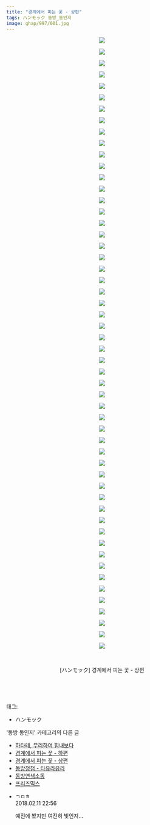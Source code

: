 ```yaml
---
title: "경계에서 피는 꽃 - 상편"
tags: ハンモック 동방_동인지
image: ghap/997/001.jpg
---
```

<div class="article">
<p style="text-align: center; clear: none; float: none;"><img src="{{ site.nasurl }}/ghap/997/001.jpg"/></p>
<p style="text-align: center; clear: none; float: none;"><img src="{{ site.nasurl }}/ghap/997/002.jpg"/></p>
<p style="text-align: center; clear: none; float: none;"><img src="{{ site.nasurl }}/ghap/997/003.jpg"/></p>
<p style="text-align: center; clear: none; float: none;"><img src="{{ site.nasurl }}/ghap/997/004.jpg"/></p>
<p style="text-align: center; clear: none; float: none;"><img src="{{ site.nasurl }}/ghap/997/005.jpg"/></p>
<p style="text-align: center; clear: none; float: none;"><img src="{{ site.nasurl }}/ghap/997/006.jpg"/></p>
<p style="text-align: center; clear: none; float: none;"><img src="{{ site.nasurl }}/ghap/997/007.jpg"/></p>
<p style="text-align: center; clear: none; float: none;"><img src="{{ site.nasurl }}/ghap/997/008.jpg"/></p>
<p style="text-align: center; clear: none; float: none;"><img src="{{ site.nasurl }}/ghap/997/009.jpg"/></p>
<p style="text-align: center; clear: none; float: none;"><img src="{{ site.nasurl }}/ghap/997/010.jpg"/></p>
<p style="text-align: center; clear: none; float: none;"><img src="{{ site.nasurl }}/ghap/997/011.jpg"/></p>
<p style="text-align: center; clear: none; float: none;"><img src="{{ site.nasurl }}/ghap/997/012.jpg"/></p>
<p style="text-align: center; clear: none; float: none;"><img src="{{ site.nasurl }}/ghap/997/013.jpg"/></p>
<p style="text-align: center; clear: none; float: none;"><img src="{{ site.nasurl }}/ghap/997/014.jpg"/></p>
<p style="text-align: center; clear: none; float: none;"><img src="{{ site.nasurl }}/ghap/997/015.jpg"/></p>
<p style="text-align: center; clear: none; float: none;"><img src="{{ site.nasurl }}/ghap/997/016.jpg"/></p>
<p style="text-align: center; clear: none; float: none;"><img src="{{ site.nasurl }}/ghap/997/017.jpg"/></p>
<p style="text-align: center; clear: none; float: none;"><img src="{{ site.nasurl }}/ghap/997/018.jpg"/></p>
<p style="text-align: center; clear: none; float: none;"><img src="{{ site.nasurl }}/ghap/997/019.jpg"/></p>
<p style="text-align: center; clear: none; float: none;"><img src="{{ site.nasurl }}/ghap/997/020.jpg"/></p>
<p style="text-align: center; clear: none; float: none;"><img src="{{ site.nasurl }}/ghap/997/021.jpg"/></p>
<p style="text-align: center; clear: none; float: none;"><img src="{{ site.nasurl }}/ghap/997/022.jpg"/></p>
<p style="text-align: center; clear: none; float: none;"><img src="{{ site.nasurl }}/ghap/997/023.jpg"/></p>
<p style="text-align: center; clear: none; float: none;"><img src="{{ site.nasurl }}/ghap/997/024.jpg"/></p>
<p style="text-align: center; clear: none; float: none;"><img src="{{ site.nasurl }}/ghap/997/025.jpg"/></p>
<p style="text-align: center; clear: none; float: none;"><img src="{{ site.nasurl }}/ghap/997/026.jpg"/></p>
<p style="text-align: center; clear: none; float: none;"><img src="{{ site.nasurl }}/ghap/997/027.jpg"/></p>
<p style="text-align: center; clear: none; float: none;"><img src="{{ site.nasurl }}/ghap/997/028.jpg"/></p>
<p style="text-align: center; clear: none; float: none;"><img src="{{ site.nasurl }}/ghap/997/029.jpg"/></p>
<p style="text-align: center; clear: none; float: none;"><img src="{{ site.nasurl }}/ghap/997/030.jpg"/></p>
<p style="text-align: center; clear: none; float: none;"><img src="{{ site.nasurl }}/ghap/997/031.jpg"/></p>
<p style="text-align: center; clear: none; float: none;"><img src="{{ site.nasurl }}/ghap/997/032.jpg"/></p>
<p style="text-align: center; clear: none; float: none;"><img src="{{ site.nasurl }}/ghap/997/033.jpg"/></p>
<p style="text-align: center; clear: none; float: none;"><img src="{{ site.nasurl }}/ghap/997/034.jpg"/></p>
<p style="text-align: center; clear: none; float: none;"><img src="{{ site.nasurl }}/ghap/997/035.jpg"/></p>
<p style="text-align: center; clear: none; float: none;"><img src="{{ site.nasurl }}/ghap/997/036.jpg"/></p>
<p style="text-align: center; clear: none; float: none;"><img src="{{ site.nasurl }}/ghap/997/037.jpg"/></p>
<p style="text-align: center; clear: none; float: none;"><img src="{{ site.nasurl }}/ghap/997/038.jpg"/></p>
<p style="text-align: center; clear: none; float: none;"><img src="{{ site.nasurl }}/ghap/997/039.jpg"/></p>
<p style="text-align: center; clear: none; float: none;"><img src="{{ site.nasurl }}/ghap/997/040.jpg"/></p>
<p style="text-align: center; clear: none; float: none;"><img src="{{ site.nasurl }}/ghap/997/041.jpg"/></p>
<p style="text-align: center; clear: none; float: none;"><img src="{{ site.nasurl }}/ghap/997/042.jpg"/></p>
<p style="text-align: center; clear: none; float: none;"><img src="{{ site.nasurl }}/ghap/997/043.jpg"/></p>
<p style="text-align: center; clear: none; float: none;"><img src="{{ site.nasurl }}/ghap/997/044.jpg"/></p>
<p style="text-align: center; clear: none; float: none;"><img src="{{ site.nasurl }}/ghap/997/045.jpg"/></p>
<p style="text-align: center; clear: none; float: none;"><img src="{{ site.nasurl }}/ghap/997/046.jpg"/></p>
<p style="text-align: center; clear: none; float: none;"><img src="{{ site.nasurl }}/ghap/997/047.jpg"/></p>
<p style="text-align: center; clear: none; float: none;"><img src="{{ site.nasurl }}/ghap/997/048.jpg"/></p>
<p style="text-align: center; clear: none; float: none;"><img src="{{ site.nasurl }}/ghap/997/049.jpg"/></p>
<p style="text-align: center; clear: none; float: none;"><img src="{{ site.nasurl }}/ghap/997/050.jpg"/></p>
<p style="text-align: center; clear: none; float: none;"><img src="{{ site.nasurl }}/ghap/997/051.jpg"/></p>
<p style="text-align: center; clear: none; float: none;"><img src="{{ site.nasurl }}/ghap/997/052.jpg"/></p>
<p style="text-align: center; clear: none; float: none;"><img src="{{ site.nasurl }}/ghap/997/053.jpg"/></p>
<p style="text-align: center; clear: none; float: none;"><img src="{{ site.nasurl }}/ghap/997/054.jpg"/></p>
<p style="text-align: center; clear: none; float: none;"><br/></p>
<p style="text-align: center; clear: none; float: none;">[ハンモック] 경계에서 피는 꽃 - 상편</p>
<p style="text-align: center; clear: none; float: none;"><br/></p>
<p><br/></p>
</div><div class="tagTrail">
<p>태그: </p>
<ul>
<li>ハンモック</li>
</ul>
</div><div class="another">
<p>'동방 동인지' 카테고리의 다른 글</p>
<ul>
<li><a href="/2016-07-21-ghap_999">하타테, 무리하여 힘내보다</a></li>
<li><a href="/2016-07-21-ghap_998">경계에서 피는 꽃 - 하편</a></li>
<li><a href="/2016-07-21-ghap_997">경계에서 피는 꽃 - 상편</a></li>
<li><a href="/2016-07-21-ghap_995">동방청첩 - 타유라유라</a></li>
<li><a href="/2016-07-21-ghap_994">동방연색소동</a></li>
<li><a href="/2016-07-21-ghap_992">프리즈믹스</a></li>
</ul>
</div><div class="cb_module cb_fluid">
<div class="cb_wrt cb_profile">
<div class="comment">
<ul>
<li class="cb_thumb_off" id="comment15197644">
<div class="cb_comment_area">
<div class="cb_info_area">
<div class="cb_section">
<span class="cb_nick_name">ㄱㅁㅎ</span>
</div>
<div class="cb_section">
<span class="cb_date">2018.02.11 22:56 </span>
</div>
</div>
<div class="cb_dsc_comment">
<p class="cb_dsc">
											예전에 봤지만 여전히 빛인지...
										</p>
</div>
</div></li>
</ul>
</div>
</div><!-- commentList close -->
</div>